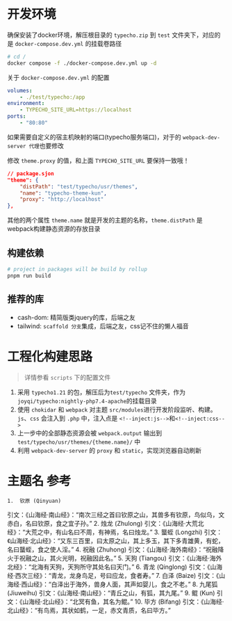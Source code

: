 # 开发环境

确保安装了docker环境，解压根目录的 `typecho.zip` 到 `test` 文件夹下，对应的是 `docker-compose.dev.yml` 的挂载卷路径

```sh
# cd /
docker compose -f ./docker-compose.dev.yml up -d
```

关于 `docker-compose.dev.yml` 的配置

```yml
volumes:
	- ./test/typecho:/app
environment:
	- TYPECHO_SITE_URL=https://localhost
ports:
	- "80:80"
```

如果需要自定义的宿主机映射的端口(typecho服务端口)，对于的 `webpack-dev-server 代理`也要修改

修改 `theme.proxy` 的值，和上面 `TYPECHO_SITE_URL` 要保持一致哦！

```json
// package.sjon
"theme": {
	"distPath": "test/typecho/usr/themes",
	"name": "typecho-theme-kun",
	"proxy": "http://localhost"
},
```

其他的两个属性 `theme.name` 就是开发的主题的名称，`theme.distPath` 是webpack构建静态资源的存放目录

## 构建依赖

```bash
# project in packages will be build by rollup
pnpm run build
```

## 推荐的库

- cash-dom: 精简版类jquery的库，后端之友
- tailwind: `scaffold 分支`集成，后端之友，css记不住的懒人福音

# 工程化构建思路

> 详情参看 `scripts` 下的配置文件

1. 采用 `typecho1.21` 的包，解压后为`test/typecho` 文件夹，作为 `joyqi/typecho:nightly-php7.4-apache`的挂载目录
2. 使用 `chokidar` 和 `webpack` 对主题 `src/modules`进行开发阶段监听、构建。`js`、`css` 会注入到 `.php` 中，注入点是 `<!--inject:js-->`和`<!--inject:css-->`
3. 上一步中的全部静态资源会被 `webpack.output` 输出到 `test/typecho/usr/themes/{theme.name}/` 中
4. 利用 `webpack-dev-server` 的 `proxy` 和 `static`，实现浏览器自动刷新


# 主题名 参考

	1.	钦原 (Qinyuan)
引文：《山海经·南山经》：“南次三经之首曰钦原之山，其兽多有钦原，鸟似乌，文赤白，名曰钦原，食之宜子孙。”
	2.	烛龙 (Zhulong)
引文：《山海经·大荒北经》：“大荒之中，有山名曰不周，有神焉，名曰烛龙。”
	3.	蠪蛭 (Longzhi)
引文：《山海经·北山经》：“又东三百里，曰太原之山，其上多玉，其下多青雄黄，有蛇，名曰蠪蛭，食之使人淫。”
	4.	祝融 (Zhuhong)
引文：《山海经·海外南经》：“祝融降火于祝融之山，其火光明，祝融因此名。”
	5.	天狗 (Tiangou)
引文：《山海经·海外北经》：“北海有天狗，天狗所守其处名曰天门。”
	6.	青龙 (Qinglong)
引文：《山海经·西次三经》：“青龙，龙身鸟足，号曰应龙，食者寿。”
	7.	白泽 (Baize)
引文：《山海经·西山经》：“白泽出于海外，兽身人面，其声如婴儿，食之不老。”
	8.	九尾狐 (Jiuweihu)
引文：《山海经·南山经》：“青丘之山，有狐，其九尾。”
	9.	鲲 (Kun)
引文：《山海经·北山经》：“北冥有鱼，其名为鲲。”
	10.	毕方 (Bifang)
引文：《山海经·北山经》：“有鸟焉，其状如鹤，一足，赤文青质，名曰毕方。”